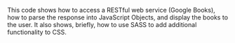 This code shows how to access a RESTful web service (Google Books), how to parse the response into JavaScript Objects, and display the books to the user. It also shows, briefly, how to use SASS to add additional functionality to CSS.

